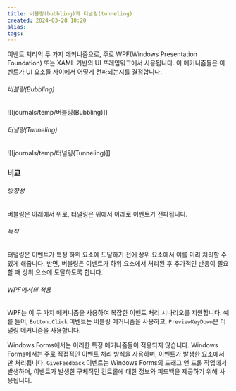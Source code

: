 ```yaml
---
title: 버블링(bubbling)과 터널링(tunneling)
created: 2024-03-28 10:20
alias:
tags:
---
```

이벤트 처리의 두 가지 메커니즘으로, 주로 WPF(Windows Presentation Foundation) 또는 XAML 기반의 UI 프레임워크에서 사용됩니다. 이 메커니즘들은 이벤트가 UI 요소들 사이에서 어떻게 전파되는지를 결정합니다.

###### 버블링(Bubbling)
![[journals/temp/버블링(Bubbling)]]


###### 터널링(Tunneling)
![[journals/temp/터널링(Tunneling)]]


### 비교
###### 방향성
버블링은 아래에서 위로, 터널링은 위에서 아래로 이벤트가 전파됩니다.
###### 목적 
터널링은 이벤트가 특정 하위 요소에 도달하기 전에 
상위 요소에서 이를 미리 처리할 수 있게 해줍니다. 
반면, 버블링은 이벤트가 하위 요소에서 처리된 후 
추가적인 반응이 필요할 때 상위 요소에 도달하도록 합니다.
###### WPF에서의 적용
WPF는 이 두 가지 메커니즘을 사용하여 복잡한 이벤트 처리 시나리오를 지원합니다. 
예를 들어, `Button.Click` 이벤트는 버블링 메커니즘을 사용하고, 
`PreviewKeyDown`은 터널링 메커니즘을 사용합니다.

Windows Forms에서는 이러한 특정 메커니즘들이 적용되지 않습니다.
Windows Forms에서는 주로 직접적인 이벤트 처리 방식을 사용하며, 이벤트가 발생한 요소에서만 처리됩니다. 
`GiveFeedback` 이벤트는 Windows Forms의 드래그 앤 드롭 작업에서 발생하며, 이벤트가 발생한 구체적인 컨트롤에 대한 정보와 피드백을 제공하기 위해 사용됩니다.


